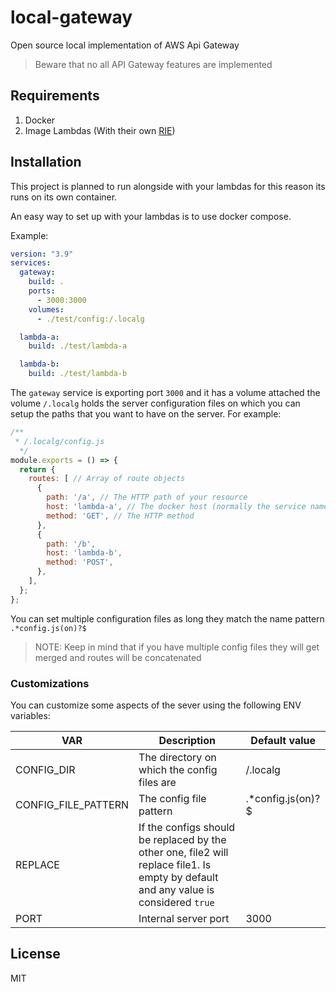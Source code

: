 # local-gateway
Open source local implementation of AWS Api Gateway
> Beware that no all API Gateway features are implemented

## Requirements
1. Docker
2. Image Lambdas (With their own [RIE](https://docs.aws.amazon.com/lambda/latest/dg/images-test.html#images-test-alternative))


## Installation
This project is planned to run alongside with your lambdas for this reason
its runs on its own container.

An easy way to set up with your lambdas is to use docker compose.

Example:
```yaml
version: "3.9"
services:
  gateway:
    build: .
    ports:
      - 3000:3000
    volumes:
      - ./test/config:/.localg

  lambda-a:
    build: ./test/lambda-a

  lambda-b:
    build: ./test/lambda-b
```

The `gateway` service is exporting port `3000` and it has a volume attached
the volume `/.localg` holds the server configuration files on which you can setup
the paths that you want to have on the server. For example:

```javascript
/**
 * /.localg/config.js
  */
module.exports = () => {
  return {
    routes: [ // Array of route objects
      {
        path: '/a', // The HTTP path of your resource
        host: 'lambda-a', // The docker host (normally the service name)
        method: 'GET', // The HTTP method
      },
      {
        path: '/b',
        host: 'lambda-b',
        method: 'POST',
      },
    ],
  };
};
```

You can set multiple configuration files as long they match the name pattern `.*config.js(on)?$`

> NOTE: Keep in mind that if you have multiple config files they will get merged and routes will be
> concatenated

### Customizations
You can customize some aspects of the sever using the following ENV variables:

| VAR                 | Description                                                                                                  | Default value      |
|---------------------|--------------------------------------------------------------------------------------------------------------|--------------------|
| CONFIG_DIR          | The directory on which the config files are                                                                  |           /.localg |
| CONFIG_FILE_PATTERN | The config file pattern                                                                                      | .*config\.js(on)?$ |
| REPLACE             | If the configs should be replaced by the other one, file2 will replace file1. Is empty by default and any value is considered `true` |                    |
| PORT                | Internal server port                                                                                         | 3000               |

## License
MIT

